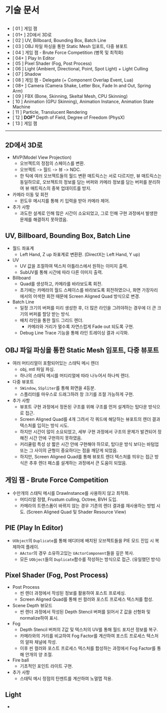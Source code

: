 
# 기술 문서

## 

* [ 01  ] 게임 잼
* [ 01+ ] 2D에서 3D로
* [ 02  ] UV, Billboard, Bounding Box, Batch Line
* [ 03  ] OBJ 파일 파싱을 통한 Static Mesh 임포트, 다중 뷰포트
* [ 04  ] 게임 잼 - Brute Force Competition (병목 및 최적화)
* [ 04+ ] Play In Editor
* [ 05  ] Pixel Shader (Fog, Post Process)
* [ 06  ] Light (Ambient, Directional, Point, Spot Light) + Light Culling
* [ 07  ] Shadow
* [ 08  ] 게임 잼 - Delegate (+ Component Overlap Event, Lua)
* [ 08+ ] Camera (Camera Shake, Letter Box, Fade In and Out, Spring Arm)
* [ 09  ] FBX (Bone, Skinning, Skeltal Mesh, CPU Skinning)
* [ 10  ] Animation (GPU Skinning), Animation Instance, Animation State Machine
* [ 11  ] Particle, Translucent Rendering
* [ 12  ] **DOF²** Depth of Field, Degree of Freedom (PhysX)
* [ 13  ] 게임 잼

---

## 2D에서 3D로
* MVP(Model View Projection)
  * 오브젝트의 정점의 스페이스를 변환.
  * 오브젝트 -> 월드 -> 뷰 -> NDC.
  * 한 틱에 여러 오브젝트들의 월드 변환 매트릭스는 서로 다르지만, 뷰 매트릭스는 동일하므로, 오브젝트의 정보를 담는 버퍼와 카메라 정보를 담는 버퍼를 분리하여 뷰 매트릭스의 중복 업데이트를 방지.
* 카메라 이동 및 회전
  * 윈도우 메시지를 통해 키 입력을 받아 카메라 제어.
* 추가 사항
  * 과도한 설계로 인해 많은 시간이 소요되었고, 그로 인해 구현 과정에서 발생한 문제를 해결하지 못하였음.

## UV, Billboard, Bounding Box, Batch Line
* 월드 좌표계
  * Left Hand, Z up 좌표계로 변환환. (DirectX는 Left Hand, Y up)
* UV
  * UV 값을 조절하여 텍스처 아틀라스에서 원하는 이미지 출력.
  * SubUV를 통해 시간에 따라 다른 이미지 출력.
* Billboard
  * Quad를 생성하고, 카메라를 바라보도록 회전.
  * 초기에는 카메라의 월드 스페이스를 바라보도록 회전하였으나, 화면 가장자리에서의 어색한 회전 때문에 Screen Aligned Quad 방식으로 변경.
* Batch Line
  * 일정 크기의 버퍼를 미리 생성한 후, 더 많은 라인을 그려야하는 경우에 더 큰 크기의 버퍼를 할당 받는 방식.
  * 배치 라인을 통한 월드 그리드 렌더.
    * 카메라와 거리가 멀수록 자연스럽게 Fade out 되도록 구현.
  * Debug Line Trace 기능을 통해 라인 트레이싱 결과 시각화.

## OBJ 파일 파싱을 통한 Static Mesh 임포트, 다중 뷰포트
* 여러 머티리얼이 포함되어있는 스태틱 메시 렌더
  * obj, mtl 파일 파싱.
  * 하나의 스태틱 메시를 머티리얼에 따라 나누어서 하나씩 렌더.
* 다중 뷰포트
  * `SWindow`, `SSpliter`를 통해 화면을 4등분.
  * 스플리터를 마우스로 드래그하려 창 크기를 조절 가능하게 구현.
* 추가 사항
  * 뷰포트 구현 과정에서 정돈된 구조를 위해 구조를 먼저 설계하는 탑다운 방식으로 접근.
  * Screen Aligned Quad를 4개 그려서 각 쿼드에 해당하는 뷰포트의 렌더 결과 텍스처를 입히는 방식 시도.
  * 하지만 시간이 많이 소요되었고, 세부 구현 과정에서 구조의 문제가 발견되어 정해진 시간 안에 구현하지 못하였음.
  * 커리큘럼 특성 상 짧은 시간 안에 구현해야 하므로, 탑다운 방식 보다는 바텀업 또는 그 사이의 균형이 중요하다는 점을 깨닫게 되었음.
  * 하지만, Screen Aligned Quad를 통해 뷰포트 렌더 텍스처를 띄우는 접근 방식은 추후 렌더 패스를 설계하는 과정에서 큰 도움이 되었음.

## 게임 잼 - Brute Force Competition
* 수만개의 스태틱 메시를 DrawInstance를 사용하지 않고 최적화.
  * 머티리얼 정렬, Frustum culling, Octree, BVH 도입.
  * 카메라의 트랜스폼이 바뀌지 않는 경우 기존의 렌더 결과를 재사용하는 방법 시도. (Screen Aligned Quad 및 Shader Resource View)

## PIE (Play In Editor)
* `UObject`의 `Duplicate`를 통해 에디터에 배치된 오브젝트들을 PIE 모드 진입 시 복제하여 플레이.
  * `AActor`의 경우 소유하고있는 `UActorComponent`들을 깊은 복사.
  * 모든 `UObject`들의 `Duplicate`함수를 작성하는 방식으로 접근. (유일했던 방식)

## Pixel Shader (Fog, Post Process)
* Post Process
  * 씬 렌더 과정에서 작성된 정보를 활용하여 포스트 프로세싱.
  * Screen Aligned Quad를 통해 씬 컬러와 포스트 프로세스 텍스처를 합성.
* Scene Depth 뷰모드
  * 씬 렌더 과정에서 작성된 Depth Stencil 버퍼를 읽어서 Z 값을 선형화 및 normalize하여 표시.
* Fog
  * Depth Stencil 버퍼의 Z값 및 텍스처의 UV를 통해 월드 포지션 정보를 복구.
  * 카메라와의 거리를 비교하여 Fog Factor를 계산하여 포스트 프로세스 텍스처의 알파 채널에 작성.
  * 이후 씬 컬러와 포스트 프로세스 텍스처를 합성하는 과정에서 Fog Factor를 통해 안개의 양 조절.
* Fire ball
  * 기초적인 포인트 라이트 구현.
* 추가 사항
  * 스태틱 메시 정점의 탄젠트를 계산하여 노멀맵 적용.

## Light
 * 